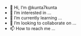 - 👋 Hi, I’m @kunta7kunta
- 👀 I’m interested in ...
- 🌱 I’m currently learning ...
- 💞️ I’m looking to collaborate on ...
- 📫 How to reach me ...

<!---
kunta7kunta/kunta7kunta is a ✨ special ✨ repository because its `README.md` (this file) appears on your GitHub profile.
You can click the Preview link to take a look at your changes.
--->
